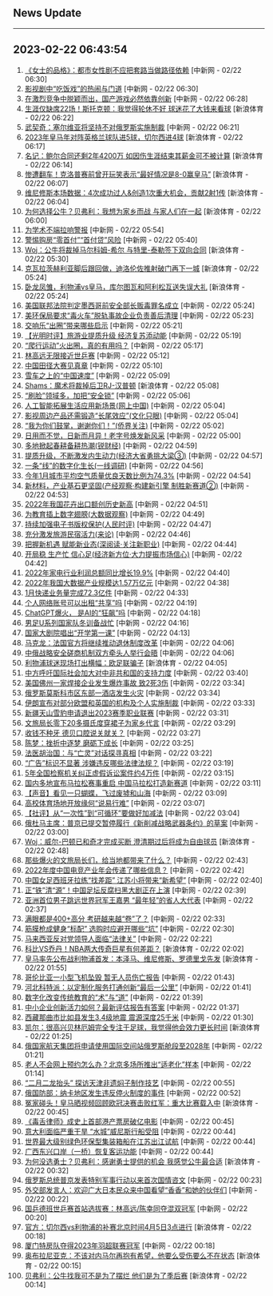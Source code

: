 ## News Update
---
2023-02-22 06:43:54
---
1. <a target="_blank" href="http://www.chinanews.com//cul/2023/02-22/9958072.shtml">《女士的品格》：都市女性剧不应把套路当做路径依赖</a> [中新网 - 02/22 06:30]
2. <a target="_blank" href="http://www.chinanews.com//cul/2023/02-22/9958073.shtml">影视剧中“吃饭戏”的热闹与门道</a> [中新网 - 02/22 06:30]
3. <a target="_blank" href="http://www.chinanews.com//cul/2023/02-22/9958071.shtml">在激烈竞争中脱颖而出，国产游戏必然依靠创新</a> [中新网 - 02/22 06:28]
4. <a target="_blank" href="https://k.sina.cn/article_2018499075_784fda0302001lqyx.html?from=sports&subch=osport">生涯仅缺席22场！斯托克顿：我觉得轮休不好 球迷花了大钱来看球</a> [新浪体育 - 02/22 06:22]
5. <a target="_blank" href="http://www.chinanews.com//gj/2023/02-22/9958070.shtml">武契奇：塞尔维亚将坚持不对俄罗斯实施制裁</a> [中新网 - 02/22 06:21]
6. <a target="_blank" href="https://k.sina.cn/article_2018499075_784fda0302001lqyu.html?from=sports&subch=osport">2023年皇马年对阵英格兰球队进5球，切尔西进4球</a> [新浪体育 - 02/22 06:17]
7. <a target="_blank" href="https://k.sina.cn/article_2018499075_784fda0302001lqyr.html?from=sports&subch=osport">名记：鲍尔合同还剩2年4200万 如因伤生涯结束其薪金可不被计算</a> [新浪体育 - 02/22 06:14]
8. <a target="_blank" href="https://k.sina.cn/article_2018499075_784fda0302001lqym.html?from=sports&subch=osport">惨遭翻车！克洛普赛前曾开玩笑表示“最好情况是8-0赢皇马”</a> [新浪体育 - 02/22 06:07]
9. <a target="_blank" href="https://k.sina.cn/article_2018499075_784fda0302001lqyf.html?from=sports&subch=osport">维尼修斯本场数据：4次成功过人&创造1次重大机会，贡献2射1传</a> [新浪体育 - 02/22 06:04]
10. <a target="_blank" href="https://k.sina.cn/article_2018499075_784fda0302001lqye.html?from=sports&subch=osport">为何选择公牛？贝弗利：我想为家乡而战 与家人们在一起</a> [新浪体育 - 02/22 06:00]
11. <a target="_blank" href="http://www.chinanews.com//gn/2023/02-22/9958069.shtml">为学术不端拉响警报</a> [中新网 - 02/22 05:54]
12. <a target="_blank" href="http://www.chinanews.com//cj/2023/02-22/9958068.shtml">警惕购房“零首付”“首付贷”风险</a> [中新网 - 02/22 05:40]
13. <a target="_blank" href="https://k.sina.cn/article_2018499075_784fda0302001lqxy.html?from=sports&subch=osport">Woj：公牛将裁掉马尔科姆-希尔 与特里-泰勒签下双向合同</a> [新浪体育 - 02/22 05:30]
14. <a target="_blank" href="https://k.sina.cn/article_2018499075_784fda0302001lqxw.html?from=sports&subch=osport">克瓦拉茨赫利亚脚后跟回做，迪洛伦佐推射破门再下一城</a> [新浪体育 - 02/22 05:24]
15. <a target="_blank" href="https://k.sina.cn/article_7243168542_m1afb9fb1e001019fa6.html?from=sports&subch=global">卧龙凤雏，利物浦vs皇马，库尔图瓦和阿利松互送失误大礼</a> [新浪体育 - 02/22 05:24]
16. <a target="_blank" href="http://www.chinanews.com//gj/2023/02-22/9958067.shtml">美国联邦法院判定墨西哥前安全部长贩毒罪名成立</a> [中新网 - 02/22 05:24]
17. <a target="_blank" href="http://www.chinanews.com//gj/2023/02-22/9958066.shtml">美环保局要求“毒火车”脱轨事故企业负责善后清理</a> [中新网 - 02/22 05:23]
18. <a target="_blank" href="http://www.chinanews.com//sh/2023/02-22/9958065.shtml">交响乐“出圈”带来哪些启示</a> [中新网 - 02/22 05:21]
19. <a target="_blank" href="http://www.chinanews.com//sh/2023/02-22/9958064.shtml">【光明时评】旅游业提质升级 经济复苏添动能</a> [中新网 - 02/22 05:19]
20. <a target="_blank" href="http://www.chinanews.com//ty/2023/02-22/9958063.shtml">“爬行运动”火出圈，真的有用吗？</a> [中新网 - 02/22 05:17]
21. <a target="_blank" href="http://www.chinanews.com//ty/2023/02-22/9958062.shtml">林高远无限接近世乒赛</a> [中新网 - 02/22 05:12]
22. <a target="_blank" href="http://www.chinanews.com//ty/2023/02-22/9958061.shtml">中国田径大赛见真章</a> [中新网 - 02/22 05:10]
23. <a target="_blank" href="http://www.chinanews.com//ty/2023/02-22/9958060.shtml">雪车之上的“中国速度”</a> [中新网 - 02/22 05:09]
24. <a target="_blank" href="https://k.sina.cn/article_2018499075_784fda0302001lqxm.html?from=sports&subch=osport">Shams：魔术将裁掉后卫RJ-汉普顿</a> [新浪体育 - 02/22 05:08]
25. <a target="_blank" href="http://www.chinanews.com//gn/2023/02-22/9958059.shtml">“刷脸”领域多，加把“安全锁”</a> [中新网 - 02/22 05:06]
26. <a target="_blank" href="http://www.chinanews.com//gn/2023/02-22/9958058.shtml">人工智能拓展生活应用新场景(网上中国)</a> [中新网 - 02/22 05:04]
27. <a target="_blank" href="http://www.chinanews.com//cul/2023/02-22/9958057.shtml">影视周边产品还需锻造“长尾效应”(文化只眼)</a> [中新网 - 02/22 05:04]
28. <a target="_blank" href="http://www.chinanews.com//gn/2023/02-22/9958056.shtml">“我为你们鼓掌，谢谢你们！”(侨界关注)</a> [中新网 - 02/22 05:02]
29. <a target="_blank" href="http://www.chinanews.com//gn/2023/02-22/9958055.shtml">日用而不觉，日新而月异！老字号焕发新风采</a> [中新网 - 02/22 05:00]
30. <a target="_blank" href="http://www.chinanews.com//cj/2023/02-22/9958054.shtml">多地掀起春耕备耕热潮(锐财经)</a> [中新网 - 02/22 04:59]
31. <a target="_blank" href="http://www.chinanews.com//cj/2023/02-22/9958053.shtml">提质升级，不断激发内生动力(经济大省勇挑大梁③)</a> [中新网 - 02/22 04:57]
32. <a target="_blank" href="http://www.chinanews.com//cul/2023/02-22/9958052.shtml">一条“线”的数字化生长(一线调研)</a> [中新网 - 02/22 04:56]
33. <a target="_blank" href="http://www.chinanews.com//gn/2023/02-22/9958051.shtml">今年1月城市平均空气质量优良天数比例为74.3%</a> [中新网 - 02/22 04:54]
34. <a target="_blank" href="http://www.chinanews.com//cj/2023/02-22/9958050.shtml">新材料，产业基石更坚固(产经观察·构建新引擎 制胜新赛道②)</a> [中新网 - 02/22 04:53]
35. <a target="_blank" href="http://www.chinanews.com//gn/2023/02-22/9958049.shtml">2022年我国花卉出口额创历史新高</a> [中新网 - 02/22 04:51]
36. <a target="_blank" href="http://www.chinanews.com//gn/2023/02-22/9958048.shtml">为教育插上数字翅膀(大数据观察)</a> [中新网 - 02/22 04:49]
37. <a target="_blank" href="http://www.chinanews.com//sh/2023/02-22/9958047.shtml">持续加强电子书版权保护(人民时评)</a> [中新网 - 02/22 04:47]
38. <a target="_blank" href="http://www.chinanews.com//sh/2023/02-22/9958046.shtml">充分激发旅游民宿活力(来论)</a> [中新网 - 02/22 04:46]
39. <a target="_blank" href="http://www.chinanews.com//gn/2023/02-22/9958045.shtml">把握新机遇 赋能新业态(深阅读·关注新职业)</a> [中新网 - 02/22 04:44]
40. <a target="_blank" href="http://www.chinanews.com//gn/2023/02-22/9958044.shtml">开局稳 生产忙 信心足(经济新方位·大力提振市场信心)</a> [中新网 - 02/22 04:42]
41. <a target="_blank" href="http://www.chinanews.com//cj/2023/02-22/9958043.shtml">2022年家电行业利润总额同比增长19.9%</a> [中新网 - 02/22 04:40]
42. <a target="_blank" href="http://www.chinanews.com//cj/2023/02-22/9958042.shtml">2022年我国大数据产业规模达1.57万亿元</a> [中新网 - 02/22 04:38]
43. <a target="_blank" href="http://www.chinanews.com//sh/2023/02-22/9958041.shtml">1月快递业务量完成72.3亿件</a> [中新网 - 02/22 04:33]
44. <a target="_blank" href="http://www.chinanews.com//sh/2023/02-22/9958040.shtml">个人网络账号可以出租“共享”吗</a> [中新网 - 02/22 04:19]
45. <a target="_blank" href="http://www.chinanews.com//cj/2023/02-22/9958039.shtml">ChatGPT爆火， 是AI的“狂飙”吗</a> [中新网 - 02/22 04:18]
46. <a target="_blank" href="http://www.chinanews.com//ty/2023/02-22/9958038.shtml">男足U系列国家队冬训备战忙</a> [中新网 - 02/22 04:16]
47. <a target="_blank" href="http://www.chinanews.com//sh/2023/02-22/9958037.shtml">国家大剧院唱出“开学第一课”</a> [中新网 - 02/22 04:13]
48. <a target="_blank" href="http://www.chinanews.com//gj/2023/02-22/9958036.shtml">马克龙：法国官方将继续推动退休制度改革</a> [中新网 - 02/22 04:06]
49. <a target="_blank" href="http://www.chinanews.com//gj/2023/02-22/9958035.shtml">中俄战略安全磋商机制双方牵头人举行会晤</a> [中新网 - 02/22 04:06]
50. <a target="_blank" href="https://k.sina.cn/article_2018499075_784fda0302001lqwq.html?from=sports&subch=osport">利物浦球迷现场打出横幅：欧足联骗子</a> [新浪体育 - 02/22 04:05]
51. <a target="_blank" href="http://www.chinanews.com//gj/2023/02-22/9958033.shtml">中方呼吁国际社会加大对中非共和国的支持力度</a> [中新网 - 02/22 03:40]
52. <a target="_blank" href="http://www.chinanews.com//gj/2023/02-22/9958031.shtml">美国佛州一家焊接企业发生爆炸事故 致2死3伤</a> [中新网 - 02/22 03:34]
53. <a target="_blank" href="http://www.chinanews.com//gj/2023/02-22/9958032.shtml">俄罗斯莫斯科市区东部一酒店发生火灾</a> [中新网 - 02/22 03:34]
54. <a target="_blank" href="http://www.chinanews.com//gj/2023/02-22/9958030.shtml">伊朗宣布对部分欧盟和英国的机构及个人实施制裁</a> [中新网 - 02/22 03:33]
55. <a target="_blank" href="http://www.chinanews.com//ty/2023/02-22/9958029.shtml">新疆天山雪豹申请退出2023赛季职业联赛</a> [中新网 - 02/22 03:31]
56. <a target="_blank" href="http://www.chinanews.com//sh/2023/02-22/9958028.shtml">文旅局长零下20多摄氏度穿裙子为家乡代言</a> [中新网 - 02/22 03:29]
57. <a target="_blank" href="http://www.chinanews.com//sh/2023/02-22/9958027.shtml">收钱不种牙 德贝口腔说关就关？</a> [中新网 - 02/22 03:27]
58. <a target="_blank" href="http://www.chinanews.com//ty/2023/02-22/9958026.shtml">陈梦：挫折中逐梦 磨砺下成长</a> [中新网 - 02/22 03:25]
59. <a target="_blank" href="http://www.chinanews.com//sh/2023/02-22/9958025.shtml">法医胡治国：与“亡灵”对话探寻真相</a> [中新网 - 02/22 03:22]
60. <a target="_blank" href="http://www.chinanews.com//sh/2023/02-22/9958024.shtml">“广告”标识不显著 涉嫌违反哪些法律法规？</a> [中新网 - 02/22 03:19]
61. <a target="_blank" href="http://www.chinanews.com//gn/2023/02-22/9958023.shtml">5年全国检察机关纠正虚假诉讼案件约4万件</a> [中新网 - 02/22 03:15]
62. <a target="_blank" href="http://www.chinanews.com//ty/2023/02-22/9958022.shtml">国内多地宣布马拉松赛事重启 中国马拉松打造新赛道</a> [中新网 - 02/22 03:11]
63. <a target="_blank" href="http://www.chinanews.com//ty/2023/02-22/9958020.shtml">【声音】看见一只蝴蝶，飞过废墟和山海</a> [中新网 - 02/22 03:09]
64. <a target="_blank" href="http://www.chinanews.com//sh/2023/02-22/9958021.shtml">高校体育场地开放缘何“说易行难”</a> [中新网 - 02/22 03:07]
65. <a target="_blank" href="http://www.chinanews.com//sh/2023/02-22/9958019.shtml">【社评】从“一次性”到“可循环”要做好加减法</a> [中新网 - 02/22 03:04]
66. <a target="_blank" href="http://www.chinanews.com//gj/2023/02-22/9958018.shtml">俄杜马主席：普京已提交暂停履行《新削减战略武器条约》的草案</a> [中新网 - 02/22 03:00]
67. <a target="_blank" href="https://k.sina.cn/article_2018499075_784fda0302001lqwh.html?from=sports&subch=osport">Woj：威尔-巴顿已和奇才完成买断 澄清期过后将成为自由球员</a> [新浪体育 - 02/22 02:48]
68. <a target="_blank" href="http://www.chinanews.com//cul/2023/02-22/9958012.shtml">那些爆火的文旅局长们，给当地都带来了什么？</a> [中新网 - 02/22 02:43]
69. <a target="_blank" href="http://www.chinanews.com//ty/2023/02-22/9958017.shtml">2022年度中国电竞产业年会传递了哪些信息？</a> [中新网 - 02/22 02:42]
70. <a target="_blank" href="http://www.chinanews.com//ty/2023/02-22/9958016.shtml">中国女足西班牙拉练“找差距” 江苏小将带来“新希望”</a> [中新网 - 02/22 02:40]
71. <a target="_blank" href="http://www.chinanews.com//ty/2023/02-22/9958015.shtml">正“铁”清“源”！中国足坛反腐扫黑大剧正在上演</a> [中新网 - 02/22 02:39]
72. <a target="_blank" href="http://www.chinanews.com//ty/2023/02-22/9958014.shtml">亚洲首位男子跳远世界冠军王嘉男 “最年轻”的省人大代表</a> [中新网 - 02/22 02:37]
73. <a target="_blank" href="http://www.chinanews.com//sh/2023/02-22/9958013.shtml">满眼都是400+高分 考研越来越“卷”了？</a> [中新网 - 02/22 02:33]
74. <a target="_blank" href="http://www.chinanews.com//sh/2023/02-22/9958011.shtml">筋膜枪成健身“标配” 选购时应避开哪些“坑”</a> [中新网 - 02/22 02:30]
75. <a target="_blank" href="http://www.chinanews.com//gj/2023/02-22/9958010.shtml">马来西亚反对党领导人面临“法律关”</a> [中新网 - 02/22 02:22]
76. <a target="_blank" href="https://k.sina.cn/article_3181157500_bd9c9c7c00101mo4q.html?from=sports&subch=nba">科比VS乔丹！NBA两大传奇巨星有何差距？</a> [新浪体育 - 02/22 02:02]
77. <a target="_blank" href="https://k.sina.cn/article_2018499075_784fda0302001lqw8.html?from=sports&subch=osport">皇马率先公布战利物浦首发：本泽马、维尼修斯、罗德里戈先发</a> [新浪体育 - 02/22 01:55]
78. <a target="_blank" href="http://www.chinanews.com//gj/2023/02-22/9958009.shtml">哥伦比亚一小型飞机坠毁 暂无人员伤亡报告</a> [中新网 - 02/22 01:43]
79. <a target="_blank" href="http://www.chinanews.com//gn/2023/02-22/9958008.shtml">河北科特派：以定制化服务打通创新“最后一公里”</a> [中新网 - 02/22 01:41]
80. <a target="_blank" href="http://www.chinanews.com//gn/2023/02-22/9958007.shtml">数字化改变传统教育的“术”与“道”</a> [中新网 - 02/22 01:39]
81. <a target="_blank" href="http://www.chinanews.com//sh/2023/02-22/9958006.shtml">中小企业创新活力如何？最新评估报告有答案</a> [中新网 - 02/22 01:37]
82. <a target="_blank" href="http://www.chinanews.com//sh/2023/02-22/9958005.shtml">西藏那曲市比如县发生3.4级地震 震源深度25千米</a> [中新网 - 02/22 01:30]
83. <a target="_blank" href="https://k.sina.cn/article_2018499075_784fda0302001lqw0.html?from=sports&subch=osport">凯尔：很高兴贝林厄姆完全专注于足球，我觉得他会效力更长时间</a> [新浪体育 - 02/22 01:25]
84. <a target="_blank" href="http://www.chinanews.com//gj/2023/02-22/9958004.shtml">俄国家航天集团将申请使用国际空间站俄罗斯舱段至2028年</a> [中新网 - 02/22 01:21]
85. <a target="_blank" href="http://www.chinanews.com//sh/2023/02-22/9958003.shtml">老人不会网上预约怎么办？北京多场所推出“适老化”样本</a> [中新网 - 02/22 01:14]
86. <a target="_blank" href="http://www.chinanews.com//shipin/cns-d/2023/02-22/news951936.shtml">“二月二龙抬头” 探访天津非遗焖子制作技艺</a> [中新网 - 02/22 00:55]
87. <a target="_blank" href="http://www.chinanews.com//gj/2023/02-22/9958001.shtml">俄国防部：纳卡地区发生违反停火制度的事件</a> [中新网 - 02/22 00:52]
88. <a target="_blank" href="https://k.sina.cn/article_2018499075_v784fda0302001lqvs.html?from=sports&subch=osport">冤家碰头！皇马晒视频回顾欧冠决赛击败红军：重大比赛载入中</a> [新浪体育 - 02/22 00:45]
89. <a target="_blank" href="http://www.chinanews.com//cul/2023/02-22/9957997.shtml">《毒舌律师》成史上首部港产票房破亿电影</a> [中新网 - 02/22 00:45]
90. <a target="_blank" href="http://www.chinanews.com//shipin/cns-d/2023/02-22/news951934.shtml">意大利面临严重干旱 “水城”威尼斯行船受阻</a> [中新网 - 02/22 00:44]
91. <a target="_blank" href="http://www.chinanews.com//shipin/cns-d/2023/02-22/news951935.shtml">世界最大级别绿色环保型集装箱船在江苏出江试航</a> [中新网 - 02/22 00:44]
92. <a target="_blank" href="http://www.chinanews.com//shipin/cns/2023/02-22/news951933.shtml">广西东兴口岸（一桥）恢复客运功能</a> [中新网 - 02/22 00:44]
93. <a target="_blank" href="https://k.sina.cn/article_2018499075_784fda0302001lqvn.html?from=sports&subch=osport">为何没选勇士？贝弗利：感谢勇士提供的机会 我感觉公牛最合适</a> [新浪体育 - 02/22 00:32]
94. <a target="_blank" href="http://www.chinanews.com//shipin/cns-d/2023/02-22/news951932.shtml">俄罗斯总统普京发表特别军事行动以来首次国情咨文</a> [中新网 - 02/22 00:23]
95. <a target="_blank" href="http://www.chinanews.com//gj/2023/02-22/9957995.shtml">外交部发言人：欢迎广大日本民众来中国看望“香香”和她的伙伴们</a> [中新网 - 02/22 00:22]
96. <a target="_blank" href="http://www.chinanews.com//ty/2023/02-22/9957994.shtml">国乒德班世乒赛首站选拔赛：林高远/陈幸同夺混双冠军</a> [中新网 - 02/22 00:20]
97. <a target="_blank" href="https://k.sina.cn/article_2018499075_784fda0302001lqvl.html?from=sports&subch=osport">官方：切尔西vs利物浦的补赛北京时间4月5日3点进行</a> [新浪体育 - 02/22 00:18]
98. <a target="_blank" href="http://www.chinanews.com//ty/2023/02-22/9957993.shtml">厦门特房队夺得2023年羽超联赛冠军</a> [中新网 - 02/22 00:18]
99. <a target="_blank" href="https://k.sina.cn/article_2018499075_784fda0302001lqvk.html?from=sports&subch=osport">奥布拉尼亚克：不该对内马尔再抱有希望，他要么受伤要么不在状态</a> [新浪体育 - 02/22 00:15]
100. <a target="_blank" href="https://k.sina.cn/article_2018499075_784fda0302001lqvj.html?from=sports&subch=osport">贝弗利：公牛找我可不是为了摆烂 他们是为了季后赛</a> [新浪体育 - 02/22 00:14]
